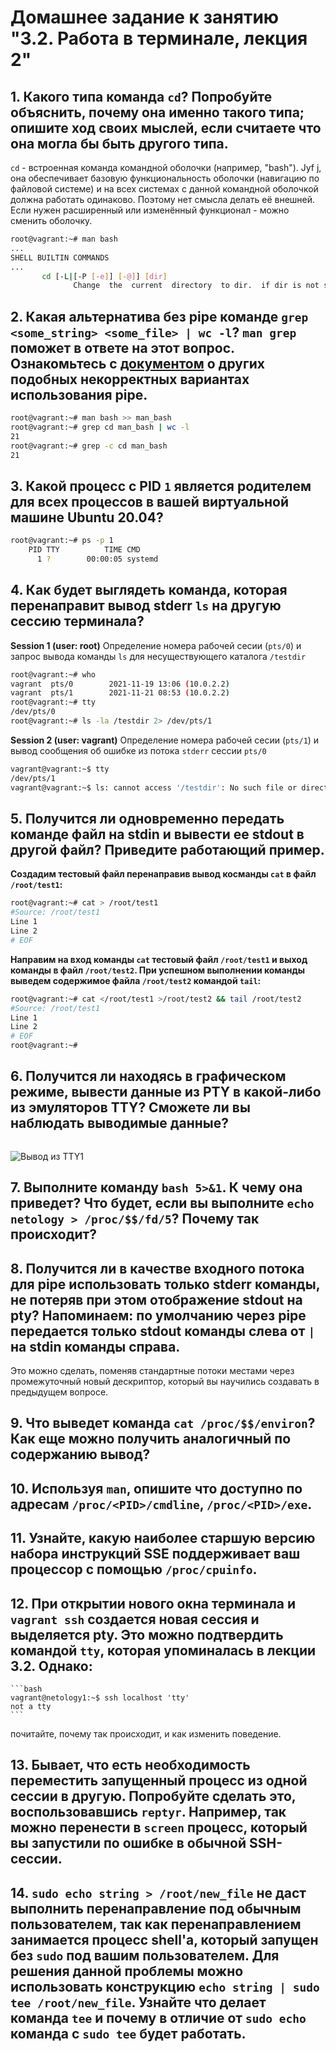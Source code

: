 # Домашнее задание к занятию "3.2. Работа в терминале, лекция 2"

## 1. Какого типа команда `cd`? Попробуйте объяснить, почему она именно такого типа; опишите ход своих мыслей, если считаете что она могла бы быть другого типа.
`cd` - встроенная команда командной оболочки (например, "bash"). Jyf j, она обеспечивает базовую функциональность оболочки (навигацию по файловой системе) и на всех системах с данной командной оболочкой должна работать одинаково. Поэтому нет смысла делать её внешней. Если нужен расширенный или изменённый функционал - можно сменить оболочку.
```bash
root@vagrant:~# man bash
...
SHELL BUILTIN COMMANDS
...
       cd [-L|[-P [-e]] [-@]] [dir]
              Change  the  current  directory  to dir.  if dir is not supplied, the value of the HOME shell variable is the default.  Any additional arguments following dir are ignored.  ...
```
## 2. Какая альтернатива без pipe команде `grep <some_string> <some_file> | wc -l`? `man grep` поможет в ответе на этот вопрос. Ознакомьтесь с [документом](http://www.smallo.ruhr.de/award.html) о других подобных некорректных вариантах использования pipe.
```bash
root@vagrant:~# man bash >> man_bash
root@vagrant:~# grep cd man_bash | wc -l
21
root@vagrant:~# grep -c cd man_bash
21
```
## 3. Какой процесс с PID `1` является родителем для всех процессов в вашей виртуальной машине Ubuntu 20.04?
```bash
root@vagrant:~# ps -p 1
    PID TTY          TIME CMD
      1 ?        00:00:05 systemd
```
## 4. Как будет выглядеть команда, которая перенаправит вывод stderr `ls` на другую сессию терминала?
**Session 1 (user: root)** Определение номера рабочей сесии (`pts/0`) и запрос вывода команды `ls` для несуществующего каталога `/testdir` 
```bash
root@vagrant:~# who
vagrant  pts/0        2021-11-19 13:06 (10.0.2.2)
vagrant  pts/1        2021-11-21 08:53 (10.0.2.2)
root@vagrant:~# tty
/dev/pts/0
root@vagrant:~# ls -la /testdir 2> /dev/pts/1
```
**Session 2 (user: vagrant)** Определение номера рабочей сесии (`pts/1`) и вывод сообщения об ошибке из потока `stderr` сессии `pts/0`
```bash
vagrant@vagrant:~$ tty
/dev/pts/1
vagrant@vagrant:~$ ls: cannot access '/testdir': No such file or directory

```
## 5. Получится ли одновременно передать команде файл на stdin и вывести ее stdout в другой файл? Приведите работающий пример.
**Создадим тестовый файл перенаправив вывод косманды `cat` в файл `/root/test1`:**
```bash
root@vagrant:~# cat > /root/test1
#Source: /root/test1
Line 1
Line 2
# EOF
```
**Направим на вход команды `cat` тестовый файл `/root/test1` и выход команды в файл `/root/test2`. При успешном выполнении команды выведем содержимое файла `/root/test2` командой `tail`:**
```bash
root@vagrant:~# cat </root/test1 >/root/test2 && tail /root/test2
#Source: /root/test1
Line 1
Line 2
# EOF
root@vagrant:~#
```

## 6. Получится ли находясь в графическом режиме, вывести данные из PTY в какой-либо из эмуляторов TTY? Сможете ли вы наблюдать выводимые данные?
```bash

```
![Вывод из TTY1](https://hw32-1.png)
## 7. Выполните команду `bash 5>&1`. К чему она приведет? Что будет, если вы выполните `echo netology > /proc/$$/fd/5`? Почему так происходит?

## 8. Получится ли в качестве входного потока для pipe использовать только stderr команды, не потеряв при этом отображение stdout на pty? Напоминаем: по умолчанию через pipe передается только stdout команды слева от `|` на stdin команды справа.
Это можно сделать, поменяв стандартные потоки местами через промежуточный новый дескриптор, который вы научились создавать в предыдущем вопросе.

## 9. Что выведет команда `cat /proc/$$/environ`? Как еще можно получить аналогичный по содержанию вывод?

## 10. Используя `man`, опишите что доступно по адресам `/proc/<PID>/cmdline`, `/proc/<PID>/exe`.

## 11. Узнайте, какую наиболее старшую версию набора инструкций SSE поддерживает ваш процессор с помощью `/proc/cpuinfo`.
## 12. При открытии нового окна терминала и `vagrant ssh` создается новая сессия и выделяется pty. Это можно подтвердить командой `tty`, которая упоминалась в лекции 3.2. Однако:

    ```bash
	vagrant@netology1:~$ ssh localhost 'tty'
	not a tty
    ```

почитайте, почему так происходит, и как изменить поведение.

## 13. Бывает, что есть необходимость переместить запущенный процесс из одной сессии в другую. Попробуйте сделать это, воспользовавшись `reptyr`. Например, так можно перенести в `screen` процесс, который вы запустили по ошибке в обычной SSH-сессии.

## 14. `sudo echo string > /root/new_file` не даст выполнить перенаправление под обычным пользователем, так как перенаправлением занимается процесс shell'а, который запущен без `sudo` под вашим пользователем. Для решения данной проблемы можно использовать конструкцию `echo string | sudo tee /root/new_file`. Узнайте что делает команда `tee` и почему в отличие от `sudo echo` команда с `sudo tee` будет работать.

